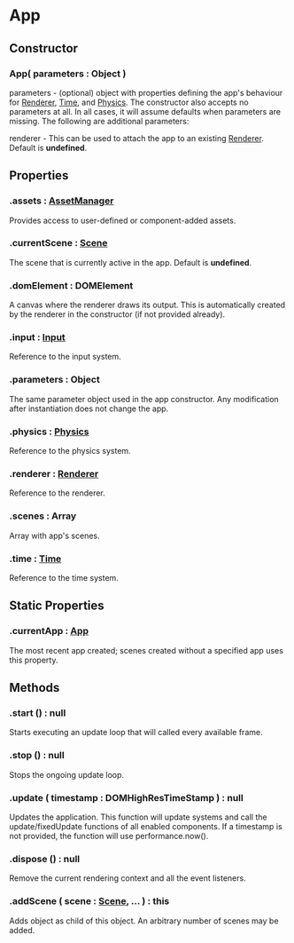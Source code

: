 # App

## Constructor

### App( parameters : <span class="param">Object</span> )

<a>parameters</a> - (optional) object with properties defining the app's behaviour for [Renderer](api/core/Renderer), [Time](api/core/Time), and [Physics](api/core/Physics). The constructor also accepts no parameters at all. In all cases, it will assume defaults when parameters are missing. The following are additional parameters:

<a>renderer</a> - This can be used to attach the app to an existing [Renderer](api/core/Renderer). Default is **undefined**.

## Properties

### .<a>assets</a> : <span class="param">[AssetManager](api/core/AssetManager)</span>
Provides access to user-defined or component-added assets.

### .<a>currentScene</a> : <span class="param">[Scene](api/core/Scene)</span>
The scene that is currently active in the app. Default is **undefined**.

### .<a>domElement</a> : <span class="param">DOMElement</span>
A canvas where the renderer draws its output. This is automatically created by the renderer in the constructor (if not provided already).

### .<a>input</a> : <span class="param">[Input](api/core/Input)</span>
Reference to the input system.

### .<a>parameters</a> : <span class="param">Object</span>
The same parameter object used in the app constructor. Any modification after instantiation does not change the app.

### .<a>physics</a> : <span class="param">[Physics](api/core/Physics)</span>
Reference to the physics system.

### .<a>renderer</a> : <span class="param">[Renderer](api/core/Renderer)</span>
Reference to the renderer.

### .<a>scenes</a> : <span class="param">Array</span>
Array with app's scenes.

### .<a>time</a> : <span class="param">[Time](api/core/Time)</span>
Reference to the time system.

## Static Properties

### .<a>currentApp</a> : <span class="param">[App](api/core/App)</span>
The most recent app created; scenes created without a specified app uses this property.

## Methods

### .<a>start</a> () : <span class="param">null</span>
Starts executing an update loop that will called every available frame.

### .<a>stop</a> () : <span class="param">null</span>
Stops the ongoing update loop.

### .<a>update</a> ( timestamp : <span class="param">DOMHighResTimeStamp</span> ) : <span class="param">null</span>
Updates the application. This function will update systems and call the update/fixedUpdate functions of all enabled components.
If a timestamp is not provided, the function will use performance.now().

### .<a>dispose</a> () : <span class="param">null</span>
Remove the current rendering context and all the event listeners.

### .<a>addScene</a> ( scene : <span class="param">[Scene](api/core/Scene)</span>, ... ) : <span class="param">this</span>
Adds object as child of this object. An arbitrary number of scenes may be added.